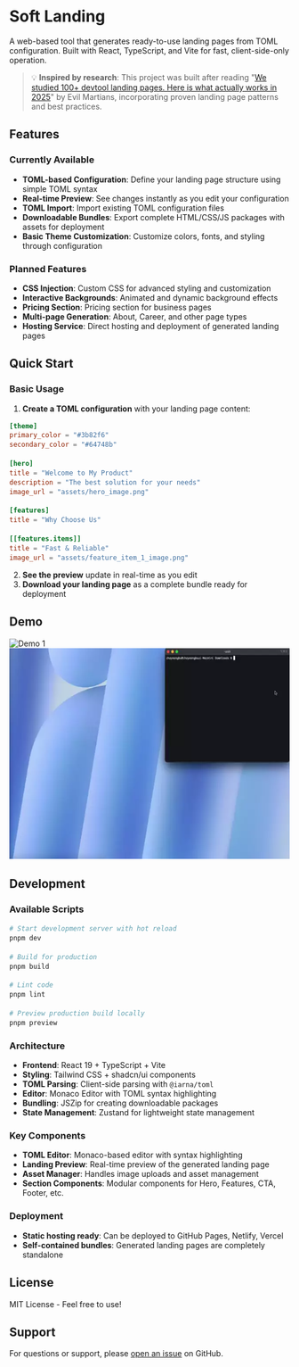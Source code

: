 # Soft Landing

A web-based tool that generates ready-to-use landing pages from TOML configuration. Built with React, TypeScript, and Vite for fast, client-side-only operation.

> 💡 **Inspired by research**: This project was built after reading "[We studied 100+ devtool landing pages. Here is what actually works in 2025](https://evilmartians.com/chronicles/we-studied-100-devtool-landing-pages-here-is-what-actually-works-in-2025)" by Evil Martians, incorporating proven landing page patterns and best practices.

## Features

### Currently Available

- **TOML-based Configuration**: Define your landing page structure using simple TOML syntax
- **Real-time Preview**: See changes instantly as you edit your configuration
- **TOML Import**: Import existing TOML configuration files
- **Downloadable Bundles**: Export complete HTML/CSS/JS packages with assets for deployment
- **Basic Theme Customization**: Customize colors, fonts, and styling through configuration

### Planned Features

- **CSS Injection**: Custom CSS for advanced styling and customization
- **Interactive Backgrounds**: Animated and dynamic background effects
- **Pricing Section**: Pricing section for business pages
- **Multi-page Generation**: About, Career, and other page types
- **Hosting Service**: Direct hosting and deployment of generated landing pages

## Quick Start

### Basic Usage

1. **Create a TOML configuration** with your landing page content:

```toml
[theme]
primary_color = "#3b82f6"
secondary_color = "#64748b"

[hero]
title = "Welcome to My Product"
description = "The best solution for your needs"
image_url = "assets/hero_image.png"

[features]
title = "Why Choose Us"

[[features.items]]
title = "Fast & Reliable"
image_url = "assets/feature_item_1_image.png"
```

2. **See the preview** update in real-time as you edit
3. **Download your landing page** as a complete bundle ready for deployment

## Demo

<img src=".github/images/demo1.webp" alt="Demo 1" width="600">

<img src=".github/images/demo2.webp" alt="Demo 2" width="600">

## Development

### Available Scripts

```bash
# Start development server with hot reload
pnpm dev

# Build for production
pnpm build

# Lint code
pnpm lint

# Preview production build locally
pnpm preview
```

### Architecture

- **Frontend**: React 19 + TypeScript + Vite
- **Styling**: Tailwind CSS + shadcn/ui components
- **TOML Parsing**: Client-side parsing with `@iarna/toml`
- **Editor**: Monaco Editor with TOML syntax highlighting
- **Bundling**: JSZip for creating downloadable packages
- **State Management**: Zustand for lightweight state management

### Key Components

- **TOML Editor**: Monaco-based editor with syntax highlighting
- **Landing Preview**: Real-time preview of the generated landing page
- **Asset Manager**: Handles image uploads and asset management
- **Section Components**: Modular components for Hero, Features, CTA, Footer, etc.

### Deployment

- **Static hosting ready**: Can be deployed to GitHub Pages, Netlify, Vercel
- **Self-contained bundles**: Generated landing pages are completely standalone

## License

MIT License - Feel free to use!

## Support

For questions or support, please [open an issue](../../issues) on GitHub.

